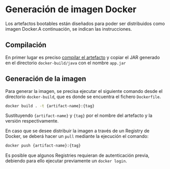 # Generación de imagen Docker

Los artefactos bootables están diseñados para poder ser distribuidos como imagen Docker.A continuación, se indican las instrucciones.

## Compilación

En primer lugar es preciso [compilar el artefacto](build.md) y copiar el JAR generado en el directorio `docker-build/java` con el nombre `app.jar`

## Generación de la imagen

Para generar la imagen, se precisa ejecutar el siguiente comando desde el directorio `docker-build`, que es donde se encuentra el fichero `Dockerfile`.

```bash
docker build . -t {artifact-name}:{tag}
```

Sustituyendo `{artifact-name}` y `{tag}` por el nombre del artefacto y la versión respectivamente.

En caso que se desee distribuir la imagen a través de un Registry de Docker, se deberá hacer un `pull` mediante la ejecución el comando:

```bash
docker push {artifact-name}:{tag}
```

Es posible que algunos Registries requieran de autenticación previa, debiendo para ello ejecutar previamente un `docker login`.
